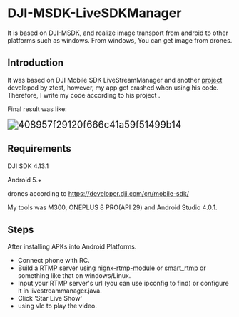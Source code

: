 # DJI-MSDK-LiveSDKManager
It is based on DJI-MSDK, and  realize image transport from android to other platforms such as windows. From windows, You can get image from drones.

## Introduction

It was based on DJI Mobile SDK LiveStreamManager and another [project](https://github.com/wrs13634194612/DJI-liveshow-Android) developed by ztest, however, my app got crashed when using his code. Therefore, I write my code according to his project .

Final result was like:

<img src="D:/groundstation/地面站搭建/408957f29120f666c41a59f51499b14.jpg" alt="408957f29120f666c41a59f51499b14" style="zoom: 150%;" />

## Requirements

DJI SDK 4.13.1

Android 5.+

drones according to https://developer.dji.com/cn/mobile-sdk/



My tools was M300, ONEPLUS 8 PRO(API 29) and Android Studio 4.0.1.



## Steps

After installing APKs into Android Platforms.

- Connect phone with RC.
- Build a RTMP server using [nignx-rtmp-module](https://github.com/arut/nginx-rtmp-module) or [smart_rtmp](http://www.qiyicc.com/download/rtmpd.rar) or something like that on windows/Linux.
- Input your RTMP server's url (you can use ipconfig to find) or configure it in livestreammanager.java.
- Click 'Star Live Show'
- using vlc to play the video.



